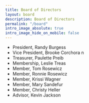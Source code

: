 ```yaml
---
title: Board of Directors
layout: board
description: Board of Directors
permalink: "/board"
intro_image_absolute: true
intro_image_hide_on_mobile: false
---
```


* President, Randy Burgess
* Vice President, Brooke Corchora  n
* Treasurer, Paulette Preib
* Membership, Leslie Treas
* Member, Tom Rosewicz
* Member, Ronnie Rosewicz
* Member, Krissi Wagner
* Member, Mary Sandefur
* Member, Christy Heller
* Advisor, Kevin Jackson
